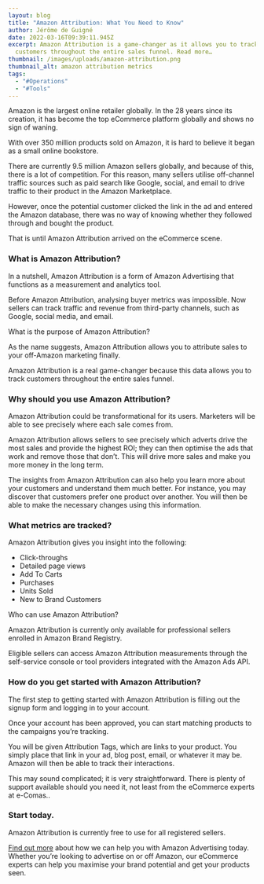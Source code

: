 ```yaml
---
layout: blog
title: "Amazon Attribution: What You Need to Know"
author: Jérôme de Guigné
date: 2022-03-16T09:39:11.945Z
excerpt: Amazon Attribution is a game-changer as it allows you to track
  customers throughout the entire sales funnel. Read more…
thumbnail: /images/uploads/amazon-attribution.png
thumbnail_alt: amazon attribution metrics
tags:
  - "#Operations"
  - "#Tools"
---
```

Amazon is the largest online retailer globally. In the 28 years since its creation, it has become the top eCommerce platform globally and shows no sign of waning.

With over 350 million products sold on Amazon, it is hard to believe it began as a small online bookstore.

There are currently 9.5 million Amazon sellers globally, and because of this, there is a lot of competition. For this reason, many sellers utilise off-channel traffic sources such as paid search like Google, social, and email to drive traffic to their product in the Amazon Marketplace.

However, once the potential customer clicked the link in the ad and entered the Amazon database, there was no way of knowing whether they followed through and bought the product.

That is until Amazon Attribution arrived on the eCommerce scene.

### What is Amazon Attribution?

In a nutshell, Amazon Attribution is a form of Amazon Advertising that functions as a measurement and analytics tool.

Before Amazon Attribution, analysing buyer metrics was impossible. Now sellers can track traffic and revenue from third-party channels, such as Google, social media, and email. 

What is the purpose of Amazon Attribution?

As the name suggests, Amazon Attribution allows you to attribute sales to your off-Amazon marketing finally.

Amazon Attribution is a real game-changer because this data allows you to track customers throughout the entire sales funnel.

### Why should you use Amazon Attribution?

Amazon Attribution could be transformational for its users. Marketers will be able to see precisely where each sale comes from.

Amazon Attribution allows sellers to see precisely which adverts drive the most sales and provide the highest ROI; they can then optimise the ads that work and remove those that don’t. This will drive more sales and make you more money in the long term.

The insights from Amazon Attribution can also help you learn more about your customers and understand them much better. For instance, you may discover that customers prefer one product over another. You will then be able to make the necessary changes using this information.

### What metrics are tracked?

Amazon Attribution gives you insight into the following:

* Click-throughs
* Detailed page views
* Add To Carts
* Purchases
* Units Sold
* New to Brand Customers

Who can use Amazon Attribution?

Amazon Attribution is currently only available for professional sellers enrolled in Amazon Brand Registry.

Eligible sellers can access Amazon Attribution measurements through the self-service console or tool providers integrated with the Amazon Ads API.

### How do you get started with Amazon Attribution?

The first step to getting started with Amazon Attribution is filling out the signup form and logging in to your account.

Once your account has been approved, you can start matching products to the campaigns you’re tracking. 

You will be given Attribution Tags, which are links to your product. You simply place that link in your ad, blog post, email, or whatever it may be. Amazon will then be able to track their interactions.

This may sound complicated; it is very straightforward. There is plenty of support available should you need it, not least from the eCommerce experts at e-Comas..

### Start today.

Amazon Attribution is currently free to use for all registered sellers. 

[Find out more](https://e-comas.com/contact.html) about how we can help you with Amazon Advertising today. Whether you’re looking to advertise on or off Amazon, our eCommerce experts can help you maximise your brand potential and get your products seen.